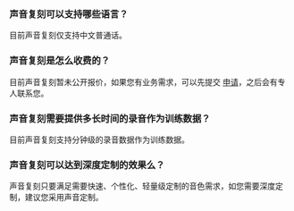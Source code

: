 ﻿### 声音复刻可以支持哪些语言？
目前声音复刻仅支持中文普通话。

### 声音复刻是怎么收费的？
目前声音复刻暂未公开报价，如果您有业务需求，可以先提交 [申请](https://cloud.tencent.com/apply/p/zahai4h7d9m)，之后会有专人联系您。

### 声音复刻需要提供多长时间的录音作为训练数据？
目前声音复刻支持分钟级的录音数据作为训练数据。

### 声音复刻可以达到深度定制的效果么？
声音复刻只要满足需要快速、个性化、轻量级定制的音色需求，如您需要深度定制，建议您采用声音定制。